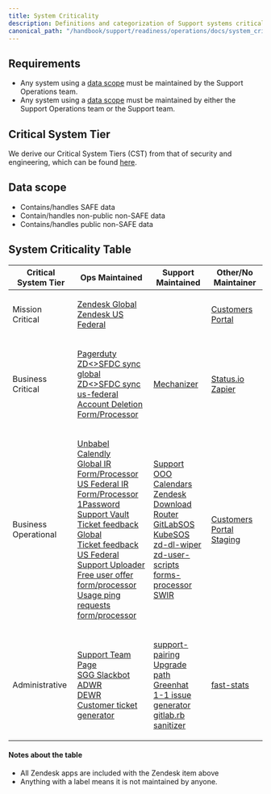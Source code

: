 ```yaml
---
title: System Criticality
description: Definitions and categorization of Support systems criticality
canonical_path: "/handbook/support/readiness/operations/docs/system_criticality"
---
```


## Requirements

- Any system using a
  <i class="fas fa-star fa-fw" style="color:rgb(255,0,0);"></i>
  [data scope](#data-scope) must be maintained by the Support Operations team.
- Any system using a
  <i class="fas fa-square fa-fw" style="color:rgb(204,204,0);"></i>
  [data scope](#data-scope) must be maintained by either the Support Operations
  team or the Support team.

## Critical System Tier

We derive our Critical System Tiers (CST) from that of security and engineering,
which can be found
[here](https://about.gitlab.com/handbook/security/security-assurance/security-risk/storm-program/critical-systems.html#determining-critical-system-tiers).

## Data scope

- <i class="fas fa-star fa-fw" style="color:rgb(255,0,0);"></i> Contains/handles
  SAFE data
- <i class="fas fa-square fa-fw" style="color:rgb(204,204,0);"></i>
  Contain/handles non-public non-SAFE data
- <i class="fas fa-circle fa-fw" style="color:rgb(0,255,0);"></i>
  Contains/handles public non-SAFE data

## System Criticality Table

<table>
  <thead>
    <tr>
      <th>Critical System Tier</th>
      <th>Ops Maintained</th>
      <th>Support Maintained</th>
      <th>Other/No Maintainer</th>
    </tr>
  </thead>
  <tbody>
    <tr>
      <td>Mission Critical</td>
      <td>
        <ul style='list-style: none; padding-left: 0px;'>
          <li>
            <i class="fas fa-star fa-fw" style="color:rgb(255,0,0);"></i>
            <a href='https://gitlab.zendesk.com' target='_blank'>Zendesk Global</a>
          </li>
          <li>
            <i class="fas fa-star fa-fw" style="color:rgb(255,0,0);"></i>
            <a href='https://gitlab-federal-support.zendesk.com' target='_blank'>Zendesk US Federal</a>
          </li>
        </ul>
      </td>
      <td>
      </td>
      <td>
        <ul style='list-style: none; padding-left: 0px;'>
          <li>
            <i class="fas fa-star fa-fw" style="color:rgb(255,0,0);"></i>
            <a href='https://customers.gitlab.com/' target='_blank'>Customers Portal</a>
          </li>
        </ul>
      </td>
    </tr>
    <tr>
      <td>Business Critical</td>
      <td>
        <ul style='list-style: none; padding-left: 0px;'>
          <li>
            <i class="fas fa-square fa-fw" style="color:rgb(204,204,0);"></i>
            <a href='https://gitlab.pagerduty.com/' target='_blank'>Pagerduty</a>
          </li>
          <li>
            <i class="fas fa-star fa-fw" style="color:rgb(255,0,0);"></i>
            <a href='https://gitlab.com/gitlab-com/support/support-ops/zendesk-global/zd-sfdc-sync-global' target='_blank'>ZD<>SFDC sync global</a>
          </li>
          <li>
            <i class="fas fa-star fa-fw" style="color:rgb(255,0,0);"></i>
            <a href='https://gitlab.com/gitlab-com/support/support-ops/zendesk-us-federal/zd-sfdc-sync-us-federal' target='_blank'>ZD<>SFDC sync us-federal</a>
          </li>
          <li>
            <i class="fas fa-square fa-fw" style="color:rgb(204,204,0);"></i>
            <a href='https://gitlab.com/gitlab-com/support/support-ops/forms/account-deletion' target='_blank'>Account Deletion Form/Processor</a>
          </li>
        </ul>
      </td>
      <td>
        <ul style='list-style: none; padding-left: 0px;'>
          <li>
            <i class="fas fa-star fa-fw" style="color:rgb(255,0,0);"></i>
            <a href='https://gitlab.com/gitlab-com/support/toolbox/mechanizer' target='_blank'>Mechanizer</a>
          </li>
        </ul>
      </td>
      <td>
        <ul style='list-style: none; padding-left: 0px;'>
          <li>
            <i class="fas fa-square fa-fw" style="color:rgb(204,204,0);"></i>
            <a href='https://status.io/' target='_blank'>Status.io</a>
          </li>
          <li>
            <i class="fas fa-square fa-fw" style="color:rgb(204,204,0);"></i>
            <a href='https://zapier.com/' target='_blank'>Zapier</a>
          </li>
        </ul>
      </td>
    </tr>
    <tr>
      <td>Business Operational</td>
      <td>
        <ul style='list-style: none; padding-left: 0px;'>
          <li>
            <i class="fas fa-star fa-fw" style="color:rgb(255,0,0);"></i>
            <a href='https://gitlab.unbabel.com/' target='_blank'>Unbabel</a>
          </li>
          <li>
            <i class="fas fa-square fa-fw" style="color:rgb(204,204,0);"></i>
            <a href='https://calendly.com/' target='_blank'>Calendly</a>
          </li>
          <li>
            <i class="fas fa-star fa-fw" style="color:rgb(255,0,0);"></i>
            <a href='https://gitlab.com/gitlab-com/support/support-ops/other-software/lnr-ir-processor' target='_blank'>Global IR Form/Processor</a>
          </li>
          <li>
            <i class="fas fa-star fa-fw" style="color:rgb(255,0,0);"></i>
            <a href='https://gitlab.com/gitlab-com/support/support-ops/other-software/lnr-ir-processor-us-federal' target='_blank'>US Federal IR Form/Processor</a>
          </li>
          <li>
            <i class="fas fa-square fa-fw" style="color:rgb(204,204,0);"></i>
            <a href='https://gitlab.1password.com/' target='_blank'>1Password Support Vault</a>
          </li>
          <li>
            <i class="fas fa-star fa-fw" style="color:rgb(255,0,0);"></i>
            <a href='https://zapier.com/' target='_blank'>Ticket feedback Global</a>
          </li>
          <li>
            <i class="fas fa-star fa-fw" style="color:rgb(255,0,0);"></i>
            <a href='https://gitlab.com/gitlab-com/support/support-ops/forms/us-federal-customer-feedback' target='_blank'>Ticket feedback US Federal</a>
          </li>
          <li>
            <i class="fas fa-star fa-fw" style="color:rgb(255,0,0);"></i>
            <a href='https://about.gitlab.com/handbook/support/workflows/large_files.html' target='_blank'>Support Uploader</a>
          </li>
          <li>
            <i class="fas fa-square fa-fw" style="color:rgb(204,204,0);"></i>
            <a href='https://gitlab.com/gitlab-com/support/support-ops/other-software/free-user-offer-processor' target='_blank'>Free user offer form/processor</a>
          </li>
          <li>
            <i class="fas fa-square fa-fw" style="color:rgb(204,204,0);"></i>
            <a href='https://gitlab.com/support/usage-ping-request' target='_blank'>Usage ping requests form/processor</a>
          </li>
        </ul>
      </td>
      <td>
        <ul style='list-style: none; padding-left: 0px;'>
          <li>
            <i class="fas fa-square fa-fw" style="color:rgb(204,204,0);"></i>
            <a href='https://gitlab.com/gitlab-com/support/toolbox/support-calendar' target='_blank'>Support OOO Calendars</a>
          </li>
          <li>
            <i class="fas fa-circle fa-fw" style="color:rgb(0,255,0);"></i>
            <a href='https://gitlab.com/gitlab-com/support/toolbox/zd-dl-router' target='_blank'>Zendesk Download Router</a>
          </li>
          <li>
            <i class="fas fa-circle fa-fw" style="color:rgb(0,255,0);"></i>
            <a href='https://gitlab.com/gitlab-com/support/toolbox/gitlabsos' target='_blank'>GitLabSOS</a>
          </li>
          <li>
            <i class="fas fa-circle fa-fw" style="color:rgb(0,255,0);"></i>
            <a href='https://gitlab.com/gitlab-com/support/toolbox/kubesos' target='_blank'>KubeSOS</a>
          </li>
          <li>
            <i class="fas fa-circle fa-fw" style="color:rgb(0,255,0);"></i>
            <a href='https://gitlab.com/gitlab-com/support/toolbox/zd-dl-wiper' target='_blank'>zd-dl-wiper</a>
          </li>
          <li>
            <i class="fas fa-circle fa-fw" style="color:rgb(0,255,0);"></i>
            <a href='https://gitlab.com/gitlab-com/support/toolbox/zd-user-scripts' target='_blank'>zd-user-scripts</a>
          </li>
          <li>
            <i class="fas fa-circle fa-fw" style="color:rgb(0,255,0);"></i>
            <a href='https://gitlab.com/gitlab-com/support/toolbox/forms_processor/' target='_blank'>forms-processor</a>
          </li>
          <li>
            <i class="fas fa-square fa-fw" style="color:rgb(204,204,0);"></i>
            <a href='https://gitlab.com/gitlab-com/support/readiness/support-week-in-review' target='_blank'>SWIR</a>
          </li>
        </ul>
      </td>
      <td>
        <ul style='list-style: none; padding-left: 0px;'>
          <li>
            <i class="fas fa-square fa-fw" style="color:rgb(204,204,0);"></i>
            <a href='https://customers.staging.gitlab.com/' target='_blank'>Customers Portal Staging</a>
          </li>
        </ul>
      </td>
    </tr>
    <tr>
      <td>Administrative</td>
      <td>
        <ul style='list-style: none; padding-left: 0px;'>
          <li>
            <i class="fas fa-square fa-fw" style="color:rgb(204,204,0);"></i>
            <a href='https://gitlab.com/gitlab-com/support/team' target='_blank'>Support Team Page</a>
          </li>
          <li>
            <i class="fas fa-circle fa-fw" style="color:rgb(0,255,0);"></i>
            <a href='https://gitlab.com/gitlab-com/support/support-ops/other-software/sgg-slackbot' target='_blank'>SGG Slackbot</a>
          </li>
          <li>
            <i class="fas fa-square fa-fw" style="color:rgb(204,204,0);"></i>
            <a href='https://gitlab.com/gitlab-com/support/toolbox/adwr' target='_blank'>ADWR</a>
          </li>
          <li>
            <i class="fas fa-square fa-fw" style="color:rgb(204,204,0);"></i>
            <a href='https://gitlab.com/gitlab-com/support/toolbox/dewr' target='_blank'>DEWR</a>
          </li>
          <li>
            <i class="fas fa-square fa-fw" style="color:rgb(204,204,0);"></i>
            <a href='https://gitlab.com/gitlab-com/support/support-ops/forms/customer-ticket-generator' target='_blank'>Customer ticket generator</a>
          </li>
        </ul>
      </td>
      <td>
        <ul style='list-style: none; padding-left: 0px;'>
          <li>
            <i class="fas fa-circle fa-fw" style="color:rgb(0,255,0);"></i>
            <a href='https://gitlab.com/gitlab-com/support/support-pairing' target='_blank'>support-pairing</a>
          </li>
          <li>
            <i class="fas fa-circle fa-fw" style="color:rgb(0,255,0);"></i>
            <a href='https://gitlab.com/gitlab-com/support/toolbox/upgrade-path' target='_blank'>Upgrade path</a>
          </li>
          <li>
            <i class="fas fa-circle fa-fw" style="color:rgb(0,255,0);"></i>
            <a href='https://gitlab.com/gitlab-com/support/toolbox/greenhat' target='_blank'>Greenhat</a>
          </li>
          <li>
            <i class="fas fa-square fa-fw" style="color:rgb(204,204,0);"></i>
            <a href='https://gitlab.com/gitlab-com/support/toolbox/1-1-issue-generator' target='_blank'>1-1 issue generator</a>
          </li>
          <li>
            <i class="fas fa-circle fa-fw" style="color:rgb(0,255,0);"></i>
            <a href='https://gitlab.com/gitlab-com/support/toolbox/gitlabrb_sanitizer' target='_blank'>gitlab.rb sanitizer</a>
          </li>
        </ul>
      </td>
      <td>
        <ul style='list-style: none; padding-left: 0px;'>
          <li>
            <i class="fas fa-circle fa-fw" style="color:rgb(0,255,0);"></i>
            <a href='https://gitlab.com/gitlab-com/support/toolbox/fast-stats' target='_blank'>fast-stats</a>
          </li>
        </ul>
      </td>
    </tr>
  </tbody>
</table>

#### Notes about the table

- All Zendesk apps are included with the Zendesk item above
- Anything with a
  <i class="fas fa-exclamation-circle fa-fw" style="color:rgb(128,128,128);"></i>
  label means it is not maintained by anyone.
